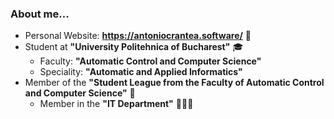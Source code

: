 ### About me...

- Personal Website: **https://antoniocrantea.software/** 💚
- Student at **"University Politehnica of Bucharest"** 🎓
  - Faculty: **"Automatic Control and Computer Science"**
  - Speciality: **"Automatic and Applied Informatics"**
- Member of the **"Student League from the Faculty of Automatic Control and Computer Science"** 🏫
  - Member in the **"IT Department"** 👨🏻‍💻
